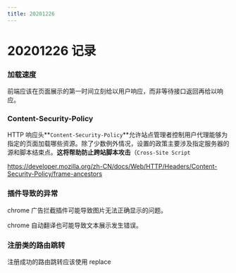 ```yaml
---
title: 20201226
---
```

# 20201226 记录

### 加载速度

前端应该在页面展示的第一时间立刻给以用户响应，而非等待接口返回再给以响应。

### Content-Security-Policy

HTTP 响应头**`Content-Security-Policy`**允许站点管理者控制用户代理能够为指定的页面加载哪些资源。除了少数例外情况，设置的政策主要涉及指定服务器的源和脚本结束点。**这将帮助防止跨站脚本攻击**（`Cross-Site Script`

https://developer.mozilla.org/zh-CN/docs/Web/HTTP/Headers/Content-Security-Policy/frame-ancestors

### 插件导致的异常

chrome 广告拦截插件可能导致图片无法正确显示的问题。

chrome 自动翻译也可能导致文本展示发生错误。



### 注册类的路由跳转

注册成功的路由跳转应该使用 replace

